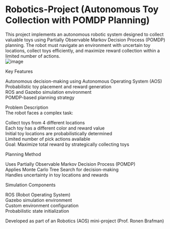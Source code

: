 # Robotics-Project (Autonomous Toy Collection with POMDP Planning)
This project implements an autonomous robotic system designed to collect valuable toys using Partially Observable Markov Decision Process (POMDP) planning. The robot must navigate an environment with uncertain toy locations, collect toys efficiently, and maximize reward collection within a limited number of actions.  
![image](https://github.com/user-attachments/assets/ee7502b1-b9f9-424c-9386-2c4368e29208)

Key Features  

Autonomous decision-making using Autonomous Operating System (AOS)  
Probabilistic toy placement and reward generation  
ROS and Gazebo simulation environment  
POMDP-based planning strategy  

Problem Description  
The robot faces a complex task:  

Collect toys from 4 different locations  
Each toy has a different color and reward value  
Initial toy locations are probabilistically determined  
Limited number of pick actions available  
Goal: Maximize total reward by strategically collecting toys  


Planning Method  

Uses Partially Observable Markov Decision Process (POMDP)  
Applies Monte Carlo Tree Search for decision-making  
Handles uncertainty in toy locations and rewards  

Simulation Components  

ROS (Robot Operating System)  
Gazebo simulation environment  
Custom environment configuration  
Probabilistic state initialization  


Developed as part of an Robotics (AOS) mini-project (Prof. Ronen Brafman)
